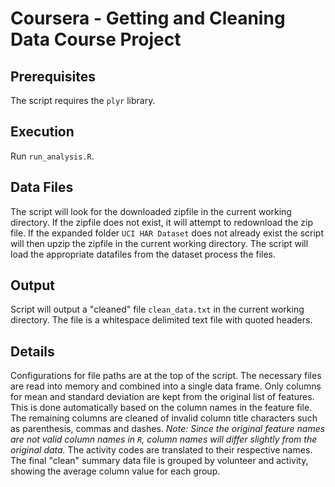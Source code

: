 Coursera - Getting and Cleaning Data Course Project
======================

Prerequisites
-------------
The script requires the `plyr` library.

Execution
--------------
Run `run_analysis.R`.  

Data Files
----------
The script will look for the downloaded zipfile in the
current working directory.  If the zipfile does not exist, it will attempt to
redownload the zip file.  If the expanded folder `UCI HAR Dataset` does not
already exist the script will then upzip the zipfile in the current working
directory.  The script will load the appropriate datafiles from the dataset
process the files. 

Output 
------
Script will output a "cleaned" file `clean_data.txt` in the
current working directory. The file is a whitespace delimited text file with
quoted headers.


Details
-------
Configurations for file paths are at the top of the script.  The necessary files
are read into memory and combined into a single data frame.  Only columns for
mean and standard deviation are kept from the original list of features.  This
is done automatically based on the column names in the feature file.  The
remaining columns are cleaned of invalid column title characters such as
parenthesis, commas and dashes.  *Note: Since the original feature names are not
valid column names in `R`, column names will differ slightly from the original
data.*  The activity codes are translated to their respective names.  The final
"clean" summary data file is grouped by volunteer and activity, showing the
average column value for each group.

